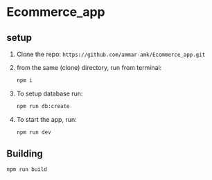 # Ecommerce_app
## setup
1. Clone the repo: `https://github.com/ammar-amk/Ecommerce_app.git`

2. from the same (clone) directory, run from terminal:

    ```sh
    npm i
    ```

5. To setup database run:
    ```sh
    npm run db:create
    ```
    
6. To start the app, run:
    ```sh
    npm run dev
    ```

## Building

```sh
npm run build
```